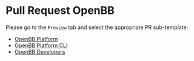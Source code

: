 # Pull Request OpenBB

Please go to the `Preview` tab and select the appropriate PR sub-template:

* [OpenBB Platform](?expand=1&template=platform_pull_request_template.md)
* [OpenBB Platform CLI](?expand=1&template=terminal_pull_request_template.md)
* [OpenBB Developers](?expand=1&template=obb_developer_pull_request_template.md)

